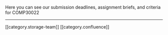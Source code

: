 Here you can see our submission deadlines, assignment briefs, and criteria for COMP30022



*****

[[category.storage-team]] 
[[category.confluence]] 
